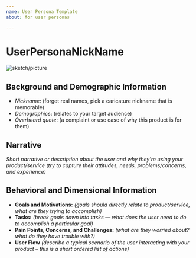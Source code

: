 ```yaml
---
name: User Persona Template
about: for user personas

---
```


# UserPersonaNickName

![sketch/picture](http://url/to/image)

## Background and Demographic Information
  * _Nickname_: (forget real names, pick a caricature nickname that is memorable)
  * _Demographics_: (relates to your target audience)
  * _Overheard quote_: (a complaint or use case of why this product is for them)

## Narrative

*Short narrative or description about the user and why they're using your product/service (try to capture their attitudes, needs, problems/concerns, and experience)*

 
## Behavioral and Dimensional Information
  * __Goals and Motivations:__
    *(goals should directly relate to product/service,*
    *what are they trying to accomplish)*
  * __Tasks:__
    *(break goals down into tasks — what does the user need to do to accomplish a particular goal)*
  * __Pain Points, Concerns, and Challenges:__
    *(what are they worried about? what do they have trouble with?)*
  * __User Flow__
    *(describe a typical scenario of the user interacting with your product – this is a short ordered list of actions)*
